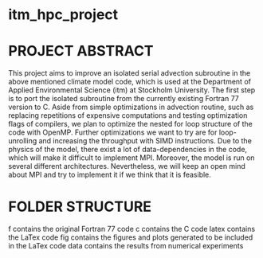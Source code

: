 itm_hpc_project
===============

PROJECT ABSTRACT
================

This project aims to improve an isolated serial advection subroutine in the above mentioned climate model code, which is used at the Department of Applied Environmental Science (itm) at Stockholm University. The first step is to port the isolated subroutine from the currently existing Fortran 77 version to C. Aside from simple optimizations in advection routine, such as replacing repetitions of expensive computations and testing optimization flags of compilers, we plan to optimize the nested for loop structure of the code with OpenMP. Further optimizations we want to try are for loop-unrolling and increasing the throughput with SIMD instructions. Due to the physics of the model, there exist a lot of data-dependencies in the code, which will make it difficult to implement MPI. Moreover, the model is run on several different architectures. Nevertheless, we will keep an open mind about MPI and try to implement it if we think that it is feasible.

FOLDER STRUCTURE
================

f contains the original Fortran 77 code
c contains the C code
latex contains the LaTex code
fig contains the figures and plots generated to be included in the LaTex code
data contains the results from numerical experiments
